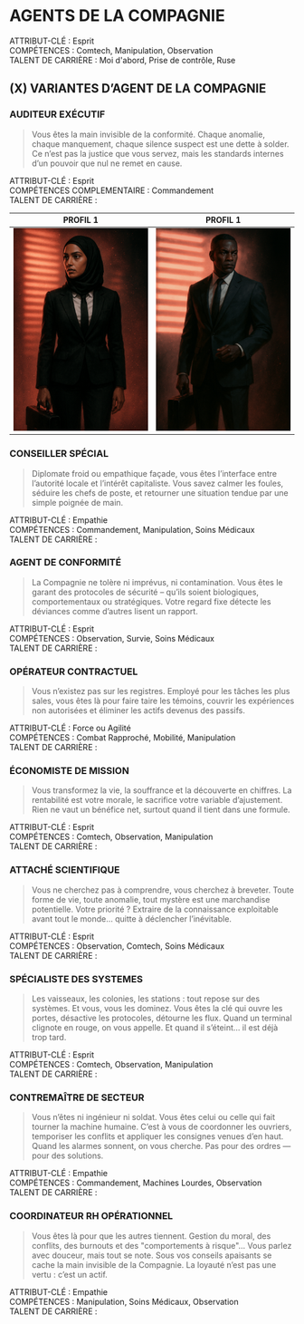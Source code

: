# AGENTS DE LA COMPAGNIE

ATTRIBUT-CLÉ : Esprit\
COMPÉTENCES : Comtech, Manipulation, Observation\
TALENT DE CARRIÈRE : Moi d'abord, Prise de contrôle, Ruse

## (X) VARIANTES D’AGENT DE LA COMPAGNIE

### AUDITEUR EXÉCUTIF

> Vous êtes la main invisible de la conformité. Chaque anomalie, chaque manquement, chaque silence suspect est une dette à solder. Ce n’est pas la justice que vous servez, mais les standards internes d’un pouvoir que nul ne remet en cause.

ATTRIBUT-CLÉ : Esprit\
COMPÉTENCES COMPLEMENTAIRE : Commandement\
TALENT DE CARRIÈRE :

| PROFIL 1           | PROFIL 1           |
|:------------------:|:------------------:|
| ![AUDITEUR EXÉCUTIF](https://github.com/ChrisLex-Freelance/Alien_IAJDRPGAI/blob/main/AUDITEUR_EXECUTIF_1.png) | ![AUDITEUR EXÉCUTIF](https://github.com/ChrisLex-Freelance/Alien_IAJDRPGAI/blob/main/AUDITEUR_EXECUTIF_2.png) |

### CONSEILLER SPÉCIAL

> Diplomate froid ou empathique façade, vous êtes l’interface entre l’autorité locale et l’intérêt capitaliste. Vous savez calmer les foules, séduire les chefs de poste, et retourner une situation tendue par une simple poignée de main.

ATTRIBUT-CLÉ : Empathie\
COMPÉTENCES : Commandement, Manipulation, Soins Médicaux\
TALENT DE CARRIÈRE :

### AGENT DE CONFORMITÉ

> La Compagnie ne tolère ni imprévus, ni contamination. Vous êtes le garant des protocoles de sécurité – qu’ils soient biologiques, comportementaux ou stratégiques. Votre regard fixe détecte les déviances comme d’autres lisent un rapport.

ATTRIBUT-CLÉ : Esprit\
COMPÉTENCES : Observation, Survie, Soins Médicaux\
TALENT DE CARRIÈRE :

### OPÉRATEUR CONTRACTUEL

> Vous n’existez pas sur les registres. Employé pour les tâches les plus sales, vous êtes là pour faire taire les témoins, couvrir les expériences non autorisées et éliminer les actifs devenus des passifs.

ATTRIBUT-CLÉ : Force ou Agilité\
COMPÉTENCES : Combat Rapproché, Mobilité, Manipulation\
TALENT DE CARRIÈRE :

### ÉCONOMISTE DE MISSION

> Vous transformez la vie, la souffrance et la découverte en chiffres. La rentabilité est votre morale, le sacrifice votre variable d’ajustement. Rien ne vaut un bénéfice net, surtout quand il tient dans une formule.

ATTRIBUT-CLÉ : Esprit\
COMPÉTENCES : Comtech, Observation, Manipulation\
TALENT DE CARRIÈRE :

### ATTACHÉ SCIENTIFIQUE

> Vous ne cherchez pas à comprendre, vous cherchez à breveter. Toute forme de vie, toute anomalie, tout mystère est une marchandise potentielle. Votre priorité ? Extraire de la connaissance exploitable avant tout le monde… quitte à déclencher l’inévitable.

ATTRIBUT-CLÉ : Esprit\
COMPÉTENCES : Observation, Comtech, Soins Médicaux\
TALENT DE CARRIÈRE :

### SPÉCIALISTE DES SYSTEMES

> Les vaisseaux, les colonies, les stations : tout repose sur des systèmes. Et vous, vous les dominez. Vous êtes la clé qui ouvre les portes, désactive les protocoles, détourne les flux. Quand un terminal clignote en rouge, on vous appelle. Et quand il s’éteint… il est déjà trop tard.

ATTRIBUT-CLÉ : Esprit\
COMPÉTENCES : Comtech, Observation, Manipulation\
TALENT DE CARRIÈRE :

### CONTREMAÎTRE DE SECTEUR

> Vous n’êtes ni ingénieur ni soldat. Vous êtes celui ou celle qui fait tourner la machine humaine. C’est à vous de coordonner les ouvriers, temporiser les conflits et appliquer les consignes venues d’en haut. Quand les alarmes sonnent, on vous cherche. Pas pour des ordres — pour des solutions.

ATTRIBUT-CLÉ : Empathie\
COMPÉTENCES : Commandement, Machines Lourdes, Observation\
TALENT DE CARRIÈRE :

### COORDINATEUR RH OPÉRATIONNEL

> Vous êtes là pour que les autres tiennent. Gestion du moral, des conflits, des burnouts et des "comportements à risque"… Vous parlez avec douceur, mais tout se note. Sous vos conseils apaisants se cache la main invisible de la Compagnie. La loyauté n’est pas une vertu : c’est un actif.

ATTRIBUT-CLÉ : Empathie\
COMPÉTENCES : Manipulation, Soins Médicaux, Observation\
TALENT DE CARRIÈRE :
